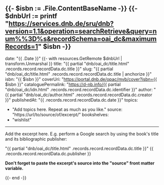 {{- $isbn := .File.ContentBaseName -}}
{{- $dnbUrl := printf "https://services.dnb.de/sru/dnb?version=1.1&operation=searchRetrieve&query=num%%3D%s&recordSchema=oai_dc&maximumRecords=1" $isbn -}}
---
date: "{{ .Date }}"
{{- with resources.GetRemote $dnbUrl | transform.Unmarshal }}
title: "{{ partial "dnb/oai_dc/title.html" .records.record.recordData.dc.title }}"
slug: "{{ partial "dnb/oai_dc/title.html" .records.record.recordData.dc.title | anchorize }}"
isbn: "{{ $isbn }}"
coverUri: "https://portal.dnb.de/opac/mvb/cover?isbn={{ $isbn }}"
cataloguePermalink: "https://d-nb.info/{{ partial "dnb/oai_dc/idn.html" .records.record.recordData.dc.identifier }}"
author: "{{ partial "dnb/oai_dc/author.html" .records.record.recordData.dc.creator }}"
publishedAt: "{{ .records.record.recordData.dc.date }}"
topics:
  - "Add topics here. Repeat as much as you like."
source: "https://url/to/source/of/excerpt/"
bookshelves:
  - "wishlist"
---

Add the excerpt here. E.g. perform a Google search by using the book's title and
its bibliographic publisher:

"{{ partial "dnb/oai_dc/title.html" .records.record.recordData.dc.title }}" {{ .records.record.recordData.dc.publisher }}

**Don't forget to paste the excerpt's source into the "source" front matter 
variable.**

{{- end -}}